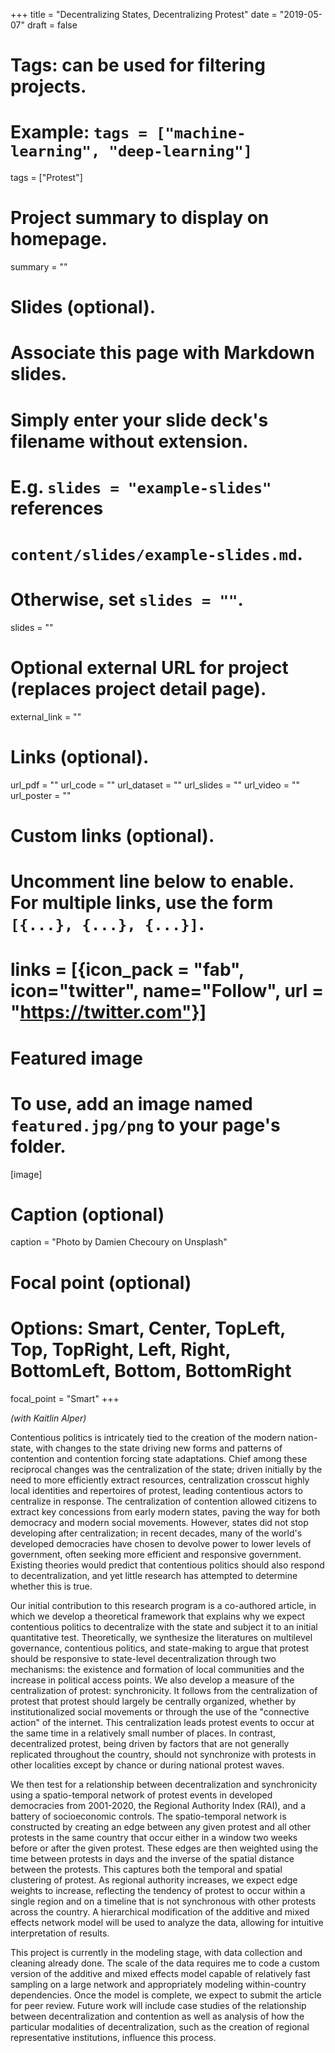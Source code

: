 +++
title = "Decentralizing States, Decentralizing Protest"
date = "2019-05-07"
draft = false

# Tags: can be used for filtering projects.
# Example: `tags = ["machine-learning", "deep-learning"]`
tags = ["Protest"]

# Project summary to display on homepage.
summary = ""

# Slides (optional).
#   Associate this page with Markdown slides.
#   Simply enter your slide deck's filename without extension.
#   E.g. `slides = "example-slides"` references 
#   `content/slides/example-slides.md`.
#   Otherwise, set `slides = ""`.
slides = ""

# Optional external URL for project (replaces project detail page).
external_link = ""

# Links (optional).
url_pdf = ""
url_code = ""
url_dataset = ""
url_slides = ""
url_video = ""
url_poster = ""

# Custom links (optional).
#   Uncomment line below to enable. For multiple links, use the form `[{...}, {...}, {...}]`.
# links = [{icon_pack = "fab", icon="twitter", name="Follow", url = "https://twitter.com"}]

# Featured image
# To use, add an image named `featured.jpg/png` to your page's folder. 
[image]
  # Caption (optional)
  caption = "Photo by Damien Checoury on Unsplash"

  # Focal point (optional)
  # Options: Smart, Center, TopLeft, Top, TopRight, Left, Right, BottomLeft, Bottom, BottomRight
  focal_point = "Smart"
+++

*(with Kaitlin Alper)*

Contentious politics is intricately tied to the creation of the modern nation-state, with changes to the state driving new forms and patterns of contention and contention forcing state adaptations. Chief among these reciprocal changes was the centralization of the state; driven initially by the need to more efficiently extract resources, centralization crosscut highly local identities and repertoires of protest, leading contentious actors to centralize in response. The centralization of contention allowed citizens to extract key concessions from early modern states, paving the way for both democracy and modern social movements. However, states did not stop developing after centralization; in recent decades, many of the world's developed democracies have chosen to devolve power to lower levels of government, often seeking more efficient and responsive government. Existing theories would predict that contentious politics should also respond to decentralization, and yet little research has attempted to determine whether this is true.

Our initial contribution to this research program is a co-authored article, in which we develop a theoretical framework that explains why we expect contentious politics to decentralize with the state and subject it to an initial quantitative test. Theoretically, we synthesize the literatures on multilevel governance, contentious politics, and state-making to argue that protest should be responsive to state-level decentralization through two mechanisms: the existence and formation of local communities and the increase in political access points. We also develop a measure of the centralization of protest: synchronicity. It follows from the centralization of protest that protest should largely be centrally organized, whether by institutionalized social movements or through the use of the "connective action" of the internet. This centralization leads protest events to occur at the same time in a relatively small number of places. In contrast, decentralized protest, being driven by factors that are not generally replicated throughout the country, should not synchronize with protests in other localities except by chance or during national protest waves.

We then test for a relationship between decentralization and synchronicity using a spatio-temporal network of protest events in developed democracies from 2001-2020, the Regional Authority Index (RAI), and a battery of socioeconomic controls. The spatio-temporal network is constructed by creating an edge between any given protest and all other protests in the same country that occur either in a window two weeks before or after the given protest. These edges are then weighted using the time between protests in days and the inverse of the spatial distance between the protests. This captures both the temporal and spatial clustering of protest. As regional authority increases, we expect edge weights to increase, reflecting the tendency of protest to occur within a single region and on a timeline that is not synchronous with other protests across the country. A hierarchical modification of the additive and mixed effects network model will be used to analyze the data, allowing for intuitive interpretation of results.

This project is currently in the modeling stage, with data collection and cleaning already done. The scale of the data requires me to code a custom version of the additive and mixed effects model capable of relatively fast sampling on a large network and appropriately modeling within-country dependencies. Once the model is complete, we expect to submit the article for peer review. Future work will include case studies of the relationship between decentralization and contention as well as analysis of how the particular modalities of decentralization, such as the creation of regional representative institutions, influence this process.


